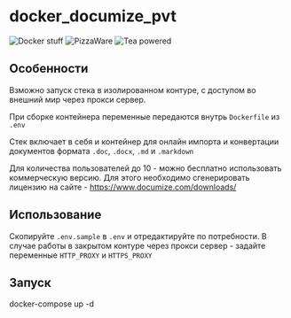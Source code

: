 # docker_documize_pvt

![Docker stuff](https://img.shields.io/badge/%F0%9F%90%B3-useful%20stuff-lightgray) 
![PizzaWare](https://img.shields.io/badge/%F0%9F%8D%95-PizzaWare-orange) 
![Tea powered](https://img.shields.io/badge/%F0%9F%8D%B5-tea%20powered-yellowgreen)

## Особенности
Взможно запуск стека в изолированном контуре, с доступом во внешний мир через прокси сервер. 

При сборке контейнера переменные передаются внутрь `Dockerfile` из `.env`

Cтек включает в себя и контейнер для онлайн импорта и конвертации документов формата `.doc`, `.docx`, `.md` и `.markdown`

Для количества пользователей до 10 - можно бесплатно использовать коммерческую версию. Для этого необходимо сгенерировать лицензию на сайте - https://www.documize.com/downloads/ 

## Использование
Cкопируйте `.env.sample` в `.env` и отредактируйте по потребности. В случае работы в закрытом контуре через прокси сервер - задайте переменные `HTTP_PROXY` и `HTTPS_PROXY`

## Запуск
docker-compose up -d


